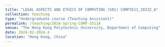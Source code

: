 ```yaml
---
title: "LEGAL ASPECTS AND ETHICS OF COMPUTING (S01) COMP3511_20232_A"
collection: teaching
type: "Undergraduate course (Teaching Assistant)"
permalink: /teaching/2024-Spring-COMP-3511A
venue: "The Hong Kong Polytechnic University, Department of Computing"
date: 2024.02-2024.4
location: "Hong Kong, China"
---
```

